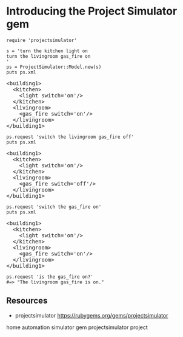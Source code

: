 # Introducing the Project Simulator gem

    require 'projectsimulator'

    s = 'turn the kitchen light on
    turn the livingroom gas_fire on
    '
    ps = ProjectSimulator::Model.new(s)
    puts ps.xml

<pre>
&lt;building1&gt;
  &lt;kitchen&gt;
    &lt;light switch='on'/&gt;
  &lt;/kitchen&gt;
  &lt;livingroom&gt;
    &lt;gas_fire switch='on'/&gt;
  &lt;/livingroom&gt;
&lt;/building1&gt;
</pre>

    ps.request 'switch the livingroom gas_fire off'
    puts ps.xml

<pre>
&lt;building1&gt;
  &lt;kitchen&gt;
    &lt;light switch='on'/&gt;
  &lt;/kitchen&gt;
  &lt;livingroom&gt;
    &lt;gas_fire switch='off'/&gt;
  &lt;/livingroom&gt;
&lt;/building1&gt;
</pre>

    ps.request 'switch the gas_fire on'
    puts ps.xml

<pre>
&lt;building1&gt;
  &lt;kitchen&gt;
    &lt;light switch='on'/&gt;
  &lt;/kitchen&gt;
  &lt;livingroom&gt;
    &lt;gas_fire switch='on'/&gt;
  &lt;/livingroom&gt;
&lt;/building1&gt;
</pre>

    ps.request 'is the gas_fire on?'
    #=> "The livingroom gas_fire is on."

## Resources 

* projectsimulator https://rubygems.org/gems/projectsimulator

home automation simulator gem projectsimulator project
